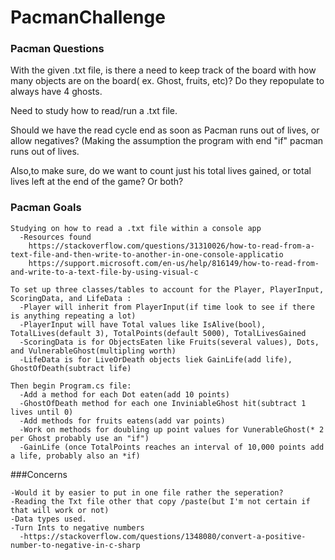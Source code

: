 ﻿# PacmanChallenge
 
 ### Pacman Questions
  With the given .txt file, is there a need to keep track of the board with how many objects are on the board( ex. Ghost, fruits, etc)? Do  they repopulate to always have 4 ghosts. 
  
  Need to study how to read/run a .txt file. 
  
  Should we have the read cycle end as soon as Pacman runs out of lives, or allow negatives? (Making the assumption the program with end "if" pacman runs out of lives. 
  
  Also,to make sure, do we want to count just his total lives gained, or total lives left at the end of the game? Or both?
  
### Pacman Goals 
    Studying on how to read a .txt file within a console app
      -Resources found
        https://stackoverflow.com/questions/31310026/how-to-read-from-a-text-file-and-then-write-to-another-in-one-console-applicatio
        https://support.microsoft.com/en-us/help/816149/how-to-read-from-and-write-to-a-text-file-by-using-visual-c
  
    To set up three classes/tables to account for the Player, PlayerInput, ScoringData, and LifeData :
      -Player will inherit from PlayerInput(if time look to see if there is anything repeating a lot)
      -PlayerInput will have Total values like IsAlive(bool), TotalLives(default 3), TotalPoints(default 5000), TotalLivesGained
      -ScoringData is for ObjectsEaten like Fruits(several values), Dots, and VulnerableGhost(multipling worth)
      -LifeData is for LiveOrDeath objects liek GainLife(add life), GhostOfDeath(subtract life)
      
    Then begin Program.cs file: 
      -Add a method for each Dot eaten(add 10 points)    
      -GhostOfDeath method for each one InviniableGhost hit(subtract 1 lives until 0)
      -Add methods for fruits eatens(add var points)
      -Work on methods for doubling up point values for VunerableGhost(* 2 per Ghost probably use an "if")
      -GainLife (once TotalPoints reaches an interval of 10,000 points add a life, probably also an *if)
    
###Concerns
  
    -Would it by easier to put in one file rather the seperation?
    -Reading the Txt file other that copy /paste(but I'm not certain if that will work or not)
    -Data types used.
    -Turn Ints to negative numbers
      -https://stackoverflow.com/questions/1348080/convert-a-positive-number-to-negative-in-c-sharp
   

  
  
